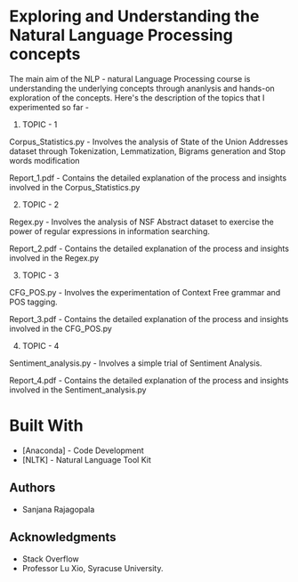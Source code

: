 # Exploring and Understanding the Natural Language Processing concepts

The main aim of the NLP - natural Language Processing course is understanding the underlying concepts through ananlysis and hands-on exploration  of the concepts. Here's the description of the topics that I experimented so far - 

1. TOPIC - 1

Corpus_Statistics.py - Involves the analysis of State of the Union Addresses dataset through Tokenization, Lemmatization, Bigrams generation and Stop words modification

Report_1.pdf - Contains the detailed explanation of the process and insights involved in the Corpus_Statistics.py

2. TOPIC - 2

Regex.py - Involves the analysis of NSF Abstract dataset to exercise the power of regular expressions in information searching.

Report_2.pdf - Contains the detailed explanation of the process and insights involved in the Regex.py

3. TOPIC - 3

CFG_POS.py - Involves the experimentation of Context Free grammar and POS tagging.

Report_3.pdf - Contains the detailed explanation of the process and insights involved in the CFG_POS.py

4. TOPIC - 4

Sentiment_analysis.py - Involves a simple trial of Sentiment Analysis. 

Report_4.pdf - Contains the detailed explanation of the process and insights involved in the Sentiment_analysis.py

# Built With

* [Anaconda] - Code Development
* [NLTK] - Natural Language Tool Kit 

## Authors

* Sanjana Rajagopala

## Acknowledgments

* Stack Overflow
* Professor Lu Xio, Syracuse University.
